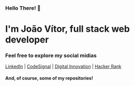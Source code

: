### Hello There! 👋
<h1>I'm João Vítor, full stack web developer </h1>

<h3>Feel free to explore my social midias</h3>

<a href="https://www.linkedin.com/in/jo%C3%A3ov%C3%ADtoroliveiraferreira/">LinkedIn</a> | <a href="https://app.codesignal.com/profile/joaovitorfer">CodeSignal</a> |
<a href="https://web.digitalinnovation.one/users/joaovitorferreira03">Digital Innovation</a> | <a href="https://www.hackerrank.com/johnny_ferreira">Hacker Rank</a>

<h4>And, of course, some of my repositories!</h4>
<!--
**JoaovitorFerreira/JoaovitorFerreira** is a ✨ _special_ ✨ repository because its `README.md` (this file) appears on your GitHub profile.

Here are some ideas to get you started:

- 🔭 I’m currently working on ...
- 🌱 I’m currently learning ...
- 👯 I’m looking to collaborate on ...
- 🤔 I’m looking for help with ...
- 💬 Ask me about ...
- 📫 How to reach me: ...
- 😄 Pronouns: ...
- ⚡ Fun fact: ...
-->
